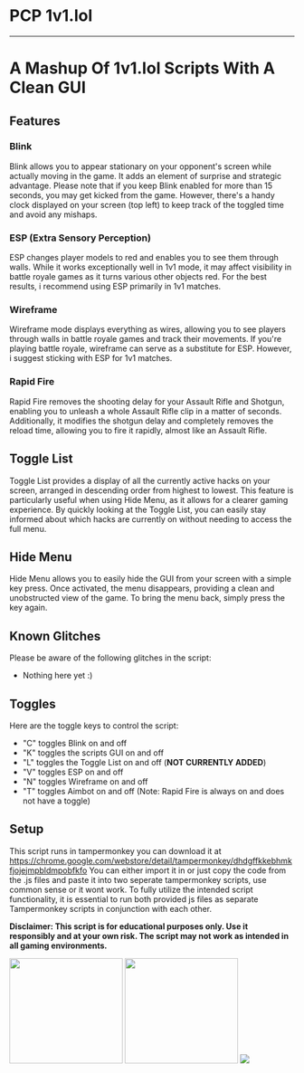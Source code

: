 # PCP 1v1.lol
-----------------------------

# A Mashup Of 1v1.lol Scripts With A Clean GUI

## Features

### Blink
Blink allows you to appear stationary on your opponent's screen while actually moving in the game. It adds an element of surprise and strategic advantage. Please note that if you keep Blink enabled for more than 15 seconds, you may get kicked from the game. However, there's a handy clock displayed on your screen (top left) to keep track of the toggled time and avoid any mishaps.

### ESP (Extra Sensory Perception)
ESP changes player models to red and enables you to see them through walls. While it works exceptionally well in 1v1 mode, it may affect visibility in battle royale games as it turns various other objects red. For the best results, i recommend using ESP primarily in 1v1 matches.

### Wireframe
Wireframe mode displays everything as wires, allowing you to see players through walls in battle royale games and track their movements. If you're playing battle royale, wireframe can serve as a substitute for ESP. However, i suggest sticking with ESP for 1v1 matches.

### Rapid Fire
Rapid Fire removes the shooting delay for your Assault Rifle and Shotgun, enabling you to unleash a whole Assault Rifle clip in a matter of seconds. Additionally, it modifies the shotgun delay and completely removes the reload time, allowing you to fire it rapidly, almost like an Assault Rifle.

## Toggle List
Toggle List provides a display of all the currently active hacks on your screen, arranged in descending order from highest to lowest. This feature is particularly useful when using Hide Menu, as it allows for a clearer gaming experience. By quickly looking at the Toggle List, you can easily stay informed about which hacks are currently on without needing to access the full menu.

## Hide Menu
Hide Menu allows you to easily hide the GUI from your screen with a simple key press. Once activated, the menu disappears, providing a clean and unobstructed view of the game. To bring the menu back, simply press the key again.

## Known Glitches
Please be aware of the following glitches in the script:

- Nothing here yet :)

## Toggles
Here are the toggle keys to control the script:

- "C" toggles Blink on and off
- "K" toggles the scripts GUI on and off
- "L" toggles the Toggle List on and off (**NOT CURRENTLY ADDED**)
- "V" toggles ESP on and off
- "N" toggles Wireframe on and off
- "T" toggles Aimbot on and off
(Note: Rapid Fire is always on and does not have a toggle)

## Setup
This script runs in tampermonkey you can download it at https://chrome.google.com/webstore/detail/tampermonkey/dhdgffkkebhmkfjojejmpbldmpobfkfo
You can either import it in or just copy the code from the .js files and paste it into two seperate tampermonkey scripts, use common sense or it wont work.
To fully utilize the intended script functionality, it is essential to run both provided js files as separate Tampermonkey scripts in conjunction with each other. 

**Disclaimer: This script is for educational purposes only. Use it responsibly and at your own risk. The script may not work as intended in all gaming environments.**

<p align="left">
  <img src="https://media.tenor.com/m6C7F1L78cYAAAAM/angry-korean.gif" width="200" height="186">
  <img src="https://www.mkgifs.com/wp-content/uploads/2022/10/Griddy-gif.gif" width="200" height="186">
  <img src="https://media4.giphy.com/media/V9HYXZCXR1O1xYtjWG/200w.gif?cid=6c09b9520167266uyrbj8o40a1fnscebnm8m2x5chctte1tl&ep=v1_gifs_search&rid=200w.gif&ct=g">
</p>
